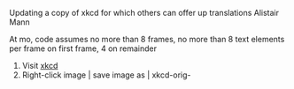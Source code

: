 Updating a copy of xkcd for which others can offer up translations
Alistair Mann

At mo, code assumes no more than 8 frames, no more than 8 text elements per frame on first frame, 4 on remainder

 1. Visit [xkcd](https://xkcd.com/)
 1. Right-click image | save image as | xkcd-orig-<title>.png | save
 1. Open GIMP
 1. File | open | xkcd-orig-<title>.png | open
 1. file | save as | xkcd-orig-<title>.xcf | save
 1. print the image
   1. Get xkcd# written down
   1. title the image
   1. Record dimensions of image
   1. Hover image on site: is there a title=”” popup? If so, note a fr0001 
   1. label the textual elements (“fr0104” etc)
     1. If some textual elements repeat (“Yes”, “X” etc) then label the first, second and subsequent label with a new lable AND the original. This sign that position changes but the newmark doesn't
   1. ~~label point elements (“speech line”) leaving original lines in this time~~
 1. Title two tables 
   1. textual
     1. one row per textual elements
     1. cols: corner; x,y, w
   1. ~~point elements~~
     1. ~~one row per two points (“pt1, pt2”)~~
     1. ~~Cols: xy->xy~~
 1. Co-ords:
   1. For each textual element
     1. determine where the corner should go (just tl, tr, bl, br for now)
     1. Get pixel co-ords for textual element and point elements
     1. determine max width of bubble
 1. Erase all textual and speech bubble elements
 1. File | save as | xkcd-notext-<title>.xcf
 1. File | export … | export | export
 1. Close gimp
 1. Upload png to imgur and capture img src address
 1. At www.csi18n.com, mkdir -p ~/csi18n/xkcd/<title> //title should use underscore not spaces
   1. cd ~/csi18n/xkcd/<title>
   1. cp ../20141201/index.php . (or whichever is most recent version)
   1. cp ../20141201/index.html .
   1. Edit index.html
     1. search/replace previous title with new
     1. change <img src=”
     1. Change attribution
     1. Change date
     1. Change “prev” link to last xkcd
     1. ~~change divs to handle particular number this day~~
     1. ~~change textareas to handle particular number this day~~
     1. ~~comment out unused createDialog_v2s in xkcdShow()~~
     1. ~~comment out unused items in xkcdShowLines()~~
     1. Data for xkcdShow() for BT, TL etc, co-ords and widths
     1. Review xkcdShow() font sizes
     1. ~~Data for xkcdShowLines() for speech lines~~
     1. If see-through PNG
       1. Work up each z-index
       1. Add second area map because closer z-index of see through PNG means can't click text behind. A better solution: divide PNG into four around unused center 
     1. hidden image title?
       1. If necc, uncomment hideWhatWasImgTitle
       1. If necc, hideWhatWasImgTitle, showWhatWasImgTitle correct element
       1. Correct image-map via [image maps](http://www.image-maps.com/)
         1. Use the first <area … tag in the html code
     1. in index.php,
       1. search replace old title with new
       1. change container_width to match image width
       1. fill in frame_array: first is 2, then number text els in each frame, 8 frames
       1. ~~edit “handle POSTS” to suit~~
       1. edit “check if enough to POST” to suit
       1. ~~edit “perform POSTs”~~
       1. Modify script_uri to suit
       1. edit “check guest params inbound”, ensure sizeof correct!
       1. Edit “reset all the things, if not got expected things “
     1. in ../common_javascript_v2.html (if additional elements needed)
       1. extend if $el … to suit (two loads)
       1. extend handler_fr... to suit 
       1. extend localstorage.setitem to suit
       1. extend d.innerHTML to suit
       1. extend xkcdShow to suit
     1. When dealing with same newmark, different location
       1. Add content to the uncircled/first label
       1. Circled labels should copy
       1. index.html/createDialog_v2 should change 10th arg so newmark matches first in line
       1. index.html comment out textareas for those elements reusing labels
       1. index.php comment out IFs for those elements reusing labels
       1. index.php comment out post_a_new for those elements reusing labels
       1. index.php LEAVE unused elements in allcrids
 11. Tie in this page to any indexing pages:
   1. add as “next” to previous index.html
   1. add to xkcd/index.html
 11. At site: Page should now work, with 404s for text. add English text as available translation:
   1. Make sure your credentials are correct in Globe | username / password -- they default to test05
   1. For each “404”
     1. Click
     1. Offer Another
     1. Add original English
     1. Anonymous
     1. Submit
   1. Make text a bit larger/smaller to suit
 1. Adjust co-ords to suit
